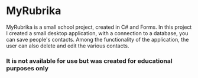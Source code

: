# MyRubrika

MyRubrika is a small school project, created in C# and Forms. In this project I created a small desktop application, with a connection to a database, 
you can save people's contacts. Among the functionality of the application, the user can also delete and edit the various contacts.

### It is not available for use but was created for educational purposes only
